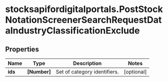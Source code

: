 # stocksapifordigitalportals.PostStockNotationScreenerSearchRequestDataIndustryClassificationExclude

## Properties

Name | Type | Description | Notes
------------ | ------------- | ------------- | -------------
**ids** | **[Number]** | Set of category identifiers.  | [optional] 



